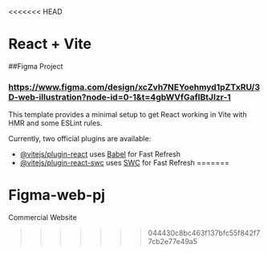 <<<<<<< HEAD
# React + Vite
##Figma Project
### https://www.figma.com/design/xcZvh7NEYoehmyd1pZTxRU/3D-web-illustration?node-id=0-1&t=4gbWVfGaflBtJIzr-1
This template provides a minimal setup to get React working in Vite with HMR and some ESLint rules.

Currently, two official plugins are available:

- [@vitejs/plugin-react](https://github.com/vitejs/vite-plugin-react/blob/main/packages/plugin-react/README.md) uses [Babel](https://babeljs.io/) for Fast Refresh
- [@vitejs/plugin-react-swc](https://github.com/vitejs/vite-plugin-react-swc) uses [SWC](https://swc.rs/) for Fast Refresh
=======
# Figma-web-pj
Commercial Website
>>>>>>> 044430c8bc463f137bfc55f842f77cb2e77e49a5
